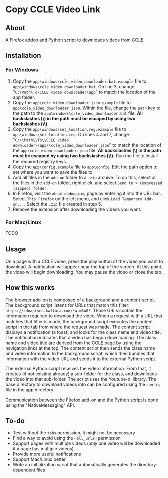 # Copy CCLE Video Link

## About

A Firefox addon and Python script to downloads videos from CCLE.

## Installation

### For Windows

1. Copy the `app\windows\ccle_video_downloader.bat.example` file to `app\windows\ccle_video_downloader.bat`. On line 3, change "`C:\Path\To\CCLE video downloader\app`" to match the location of the app folder.
2. Copy the `app\ccle_video_downloader.json.example` file to `app\ccle_video_downloader.json`. Within the file, change the `path` key to the path to the `app\windows\ccle_video_downloader.bat` file. **All backslashes (\\) in the path must be escaped by using two backslashes (\\\\).**
3. Copy the `app\windows\set_location.reg.example` file to `app\windows\set_location.reg`. On lines 4 and 7, change "`C:\\Path\\To\\CCLE video downloader\\app\\ccle_video_downloader.json`" to match the location of the `app\ccle_video_downloader.json` file. **All backslashes (\\) in the path must be escaped by using two backslashes (\\\\).** Run the file to install the required registry keys. 
4. Copy the `app\config.example` file to `app\config`. Edit the path option to set where you want to save the files to.
5. Add all files in the `add-on` folder to a `.zip` archive. To do this, select all the files in the `add-on` folder, right click, and select `Send to > Compressed (zipped) folder`.
6. In Firefox, visit the `about:debugging` page by entering it into the URL bar. Select `This Firefox` on the left menu, and click `Load Temporary Add-on...`. Select the `.zip` file created in step 5.
7. Remove the extension after downloading the videos you want.

### For Mac/Linux

TODO

## Usage

On a page with a CCLE video, press the play button of the video you want to download. A notification will appear near the top of the screen. At this point, the video will begin downloading. You may pause the video or close the tab.

## How this works

The browser add-on is composed of a background and a content-script. The background script listens for URLs that match this filter: `https://cdnapisec.kaltura.com/*a.m3u8*`. Those URLs contain the information required to download the video. When a request with a URL that matches that filter is made, the background script executes the content script in the tab from where the request was made. The content script displays a notification (a toast) and looks for the class name and video title. The notification indicates that a video has begun downloading. The class name and video title are derived from the CCLE page by using the navigation links at the top. The content script then sends the class name and video information to the background script, which then bundles that information with the video URL and sends it to the external Python script.

The external Python script receives the video information. From that, it creates (if not existing already) a sub-folder for the class, and downloads the video into that sub-folder. The script uses the Youtube-dl library. The base directory to download videos into can be configured using the `config` file in the app directory.

Communication between the Firefox add-on and the Python script is done using the "NativeMessaging" API. 

## To-do

* Test without the `tabs` permission, it might not be necessary
* Find a way to avoid using the `<all_urls>` permission
* Support pages with multiple videos (only one video will be downloaded if a page has multiple videos)
* Provide more useful notifications
* Support Mac/Linux better
* Write an initialization script that automatically generates the directory-dependent files